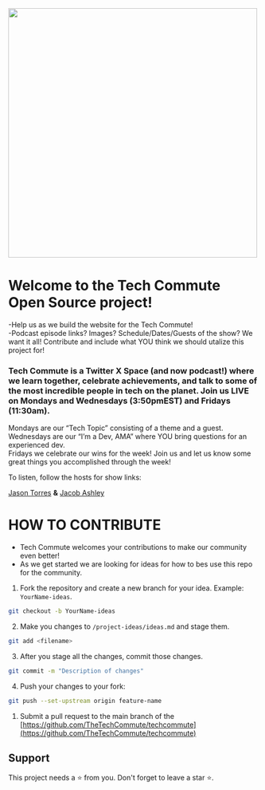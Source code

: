 <img src="https://i.imgur.com/W6eIl6N.jpg" style="width: 500px;">
<br>

# Welcome to the Tech Commute Open Source project!

-Help us as we build the website for the Tech Commute! 
<br>
-Podcast episode links? Images? Schedule/Dates/Guests of the show? We want it all! Contribute and include what YOU think we should utalize this project for!
<br>

### Tech Commute is a Twitter X Space (and now podcast!) where we learn together, celebrate achievements, and talk to some of the most incredible people in tech on the planet. Join us LIVE on Mondays and Wednesdays (3:50pmEST) and Fridays (11:30am). 

Mondays are our “Tech Topic” consisting of a theme and a guest. <br>
Wednesdays are our “I’m a Dev, AMA” where YOU bring questions for an experienced dev. <br>
Fridays we celebrate our wins for the week! Join us and let us know some great things you accomplished through the week!

To listen, follow the hosts for show links:

[Jason Torres](https://twitter.com/TasonJorres) **&** [Jacob Ashley](https://twitter.com/arcadejacob)

# HOW TO CONTRIBUTE

- Tech Commute welcomes your contributions to make our community even better!  
- As we get started we are looking for ideas for how to bes use this repo for the community.

1. Fork the repository and create a new branch for your idea. Example: `YourName-ideas`.

```bash
git checkout -b YourName-ideas
```
2. Make you changes to `/project-ideas/ideas.md` and stage them.
   
```bash
git add <filename>
``` 
3. After you stage all the changes, commit those changes.

```bash
git commit -m "Description of changes"
```

4. Push your changes to your fork:

```bash
git push --set-upstream origin feature-name
```
1. Submit a pull request to the main branch of the [https://github.com/TheTechCommute/techcommute](https://github.com/TheTechCommute/techcommute)

## Support

This project needs a ⭐️ from you. Don't forget to leave a star ⭐️.
